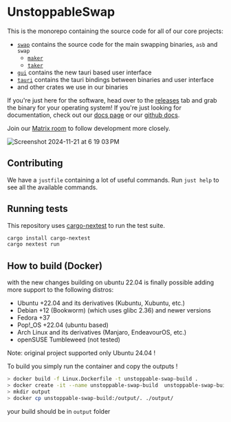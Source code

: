 # UnstoppableSwap

This is the monorepo containing the source code for all of our core projects:

- [`swap`](swap/README.md) contains the source code for the main swapping binaries, `asb` and `swap`
  - [`maker`](dev-docs/asb/README.md)
  - [`taker`](dev-docs/cli/README.md)
- [`gui`](src-gui/README.md) contains the new tauri based user interface
- [`tauri`](src-tauri/) contains the tauri bindings between binaries and user interface
- and other crates we use in our binaries

If you're just here for the software, head over to the [releases](https://github.com/UnstoppableSwap/xmr-btc-swap/releases/latest) tab and grab the binary for your operating system! If you're just looking for documentation, check out our [docs page](https://docs.unstoppableswap.net/) or our [github docs](dev-docs/README.md).

Join our [Matrix room](https://matrix.to/#/#unstoppableswap-core:matrix.org) to follow development more closely.

![Screenshot 2024-11-21 at 6 19 03 PM](https://github.com/user-attachments/assets/a9fe110e-90b4-4af8-8980-d4207a5e2a71)

## Contributing

We have a `justfile` containing a lot of useful commands.
Run `just help` to see all the available commands.

## Running tests

This repository uses [cargo-nextest](https://nexte.st/docs/running/) to run the
test suite.

```bash
cargo install cargo-nextest
cargo nextest run
```

## How to build (Docker)
with the new changes building on ubuntu 22.04 is finally possible adding more support to the following distros:
- Ubuntu +22.04 and its derivatives (Kubuntu, Xubuntu, etc.)
- Debian +12 (Bookworm) (which uses glibc 2.36) and newer versions
- Fedora +37
- Pop!_OS +22.04 (ubuntu based)
- Arch Linux and its derivatives (Manjaro, EndeavourOS, etc.)
- openSUSE Tumbleweed (not tested)

Note: original project supported only Ubuntu 24.04 !  

To build you simply run the container and copy the outputs ! 
```bash
> docker build -f Linux.Dockerfile -t unstoppable-swap-build .
> docker create -it --name unstoppable-swap-build  unstoppable-swap-build bash
> mkdir output
> docker cp unstoppable-swap-build:/output/. ./output/
```

your build should be in `output` folder 
